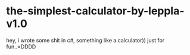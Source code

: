 # the-simplest-calculator-by-leppla-v1.0
hey, i wrote some shit in c#, something like a calculator)) just for fun..=DDDD
